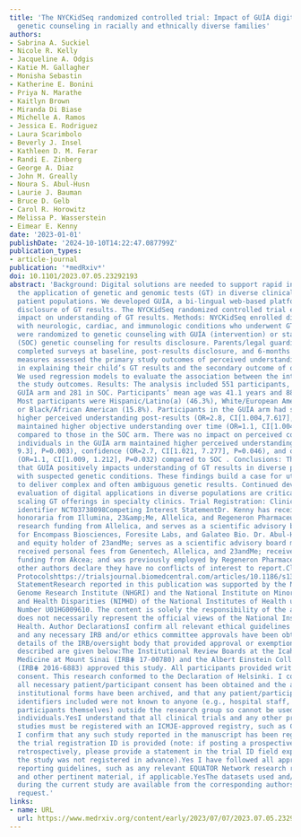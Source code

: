```yaml
---
title: 'The NYCKidSeq randomized controlled trial: Impact of GUÍA digitally enhanced
  genetic counseling in racially and ethnically diverse families'
authors:
- Sabrina A. Suckiel
- Nicole R. Kelly
- Jacqueline A. Odgis
- Katie M. Gallagher
- Monisha Sebastin
- Katherine E. Bonini
- Priya N. Marathe
- Kaitlyn Brown
- Miranda Di Biase
- Michelle A. Ramos
- Jessica E. Rodriguez
- Laura Scarimbolo
- Beverly J. Insel
- Kathleen D. M. Ferar
- Randi E. Zinberg
- George A. Diaz
- John M. Greally
- Noura S. Abul-Husn
- Laurie J. Bauman
- Bruce D. Gelb
- Carol R. Horowitz
- Melissa P. Wasserstein
- Eimear E. Kenny
date: '2023-01-01'
publishDate: '2024-10-10T14:22:47.087799Z'
publication_types:
- article-journal
publication: '*medRxiv*'
doi: 10.1101/2023.07.05.23292193
abstract: 'Background: Digital solutions are needed to support rapid increases in
  the application of genetic and genomic tests (GT) in diverse clinical settings and
  patient populations. We developed GUÍA, a bi-lingual web-based platform that facilitates
  disclosure of GT results. The NYCKidSeq randomized controlled trial evaluated GUÍA’s
  impact on understanding of GT results. Methods: NYCKidSeq enrolled diverse children
  with neurologic, cardiac, and immunologic conditions who underwent GT. Families
  were randomized to genetic counseling with GUÍA (intervention) or standard of care
  (SOC) genetic counseling for results disclosure. Parents/legal guardians (participants)
  completed surveys at baseline, post-results disclosure, and 6-months later. Survey
  measures assessed the primary study outcomes of perceived understanding of and confidence
  in explaining their child’s GT results and the secondary outcome of objective understanding.
  We used regression models to evaluate the association between the intervention and
  the study outcomes. Results: The analysis included 551 participants, 270 in the
  GUÍA arm and 281 in SOC. Participants’ mean age was 41.1 years and 88.6% were mothers.
  Most participants were Hispanic/Latino(a) (46.3%), White/European American (24.5%),
  or Black/African American (15.8%). Participants in the GUÍA arm had significantly
  higher perceived understanding post-results (OR=2.8, CI[1.004,7.617], P=0.049) and
  maintained higher objective understanding over time (OR=1.1, CI[1.004, 1.127], P=0.038)
  compared to those in the SOC arm. There was no impact on perceived confidence. Hispanic/Latino(a)
  individuals in the GUÍA arm maintained higher perceived understanding (OR=3.9, CI[1.6,
  9.3], P=0.003), confidence (OR=2.7, CI[1.021, 7.277], P=0.046), and objective understanding
  (OR=1.1, CI[1.009, 1.212], P=0.032) compared to SOC . Conclusions: This trial demonstrates
  that GUÍA positively impacts understanding of GT results in diverse parents of children
  with suspected genetic conditions. These findings build a case for utilizing GUÍA
  to deliver complex and often ambiguous genetic results. Continued development and
  evaluation of digital applications in diverse populations are critical for equitably
  scaling GT offerings in specialty clinics. Trial Registration: Clinicaltrials.gov
  identifier NCT03738098Competing Interest StatementDr. Kenny has received speaker
  honoraria from Illumina, 23&amp;Me, Allelica, and Regeneron Pharmaceuticals, received
  research funding from Allelica, and serves as a scientific advisory board member
  for Encompass Biosciences, Foresite Labs, and Galateo Bio. Dr. Abul-Husn is an employee
  and equity holder of 23andMe; serves as a scientific advisory board member for Allelica;
  received personal fees from Genentech, Allelica, and 23andMe; received research
  funding from Akcea; and was previously employed by Regeneron Pharmaceuticals. All
  other authors declare they have no conflicts of interest to report.Clinical TrialNCT03738098Clinical
  Protocolshttps://trialsjournal.biomedcentral.com/articles/10.1186/s13063-020-04953-4https://classic.clinicaltrials.gov/ct2/show/NCT03738098Funding
  StatementResearch reported in this publication was supported by the National Human
  Genome Research Institute (NHGRI) and the National Institute on Minority Health
  and Health Disparities (NIMHD) of the National Institutes of Health under Award
  Number U01HG009610. The content is solely the responsibility of the authors and
  does not necessarily represent the official views of the National Institutes of
  Health. Author DeclarationsI confirm all relevant ethical guidelines have been followed,
  and any necessary IRB and/or ethics committee approvals have been obtained.YesThe
  details of the IRB/oversight body that provided approval or exemption for the research
  described are given below:The Institutional Review Boards at the Icahn School of
  Medicine at Mount Sinai (IRB⋕ 17-00780) and the Albert Einstein College of Medicine
  (IRB⋕ 2016-6883) approved this study. All participants provided written informed
  consent. This research conformed to the Declaration of Helsinki. I confirm that
  all necessary patient/participant consent has been obtained and the appropriate
  institutional forms have been archived, and that any patient/participant/sample
  identifiers included were not known to anyone (e.g., hospital staff, patients or
  participants themselves) outside the research group so cannot be used to identify
  individuals.YesI understand that all clinical trials and any other prospective interventional
  studies must be registered with an ICMJE-approved registry, such as ClinicalTrials.gov.
  I confirm that any such study reported in the manuscript has been registered and
  the trial registration ID is provided (note: if posting a prospective study registered
  retrospectively, please provide a statement in the trial ID field explaining why
  the study was not registered in advance).Yes I have followed all appropriate research
  reporting guidelines, such as any relevant EQUATOR Network research reporting checklist(s)
  and other pertinent material, if applicable.YesThe datasets used and/or analyzed
  during the current study are available from the corresponding authors upon reasonable
  request.'
links:
- name: URL
  url: https://www.medrxiv.org/content/early/2023/07/07/2023.07.05.23292193
---
```

